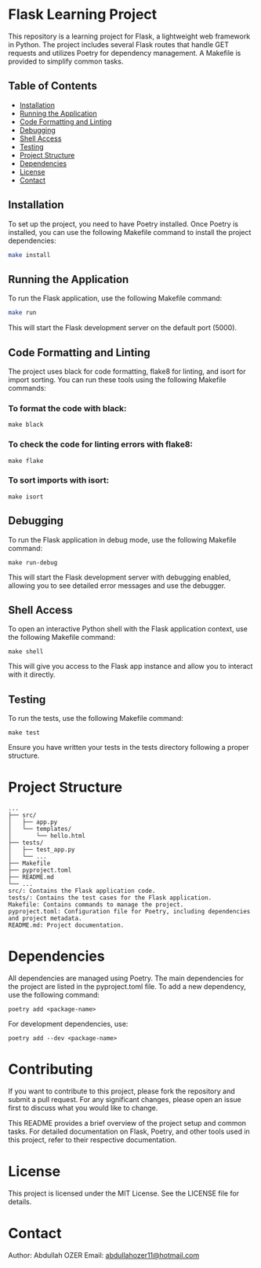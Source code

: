 # Flask Learning Project

This repository is a learning project for Flask, a lightweight web framework in Python. The project includes several Flask routes that handle GET requests and utilizes Poetry for dependency management. A Makefile is provided to simplify common tasks.

## Table of Contents

- [Installation](#installation)
- [Running the Application](#running-the-application)
- [Code Formatting and Linting](#code-formatting-and-linting)
- [Debugging](#debugging)
- [Shell Access](#shell-access)
- [Testing](#testing)
- [Project Structure](#project-structure)
- [Dependencies](#dependencies)
- [License](#license)
- [Contact](#contact)

## Installation

To set up the project, you need to have Poetry installed. Once Poetry is installed, you can use the following Makefile command to install the project dependencies:

```sh
make install
```

## Running the Application
To run the Flask application, use the following Makefile command:

```sh
make run
```
This will start the Flask development server on the default port (5000).

## Code Formatting and Linting
The project uses black for code formatting, flake8 for linting, and isort for import sorting. You can run these tools using the following Makefile commands:

### To format the code with black:

```
make black
```

### To check the code for linting errors with flake8:
```
make flake
```

### To sort imports with isort:
```
make isort
```


## Debugging
To run the Flask application in debug mode, use the following Makefile command:

```
make run-debug
```

This will start the Flask development server with debugging enabled, allowing you to see detailed error messages and use the debugger.

## Shell Access
To open an interactive Python shell with the Flask application context, use the following Makefile command:

```
make shell
```

This will give you access to the Flask app instance and allow you to interact with it directly.

## Testing
To run the tests, use the following Makefile command:

```
make test
```

Ensure you have written your tests in the tests directory following a proper structure.

# Project Structure
```
...
├── src/
│   ├── app.py
│   └── templates/
│       └── hello.html
├── tests/
│   ├── test_app.py
│   └── ...
├── Makefile
├── pyproject.toml
├── README.md
└── ...
src/: Contains the Flask application code.
tests/: Contains the test cases for the Flask application.
Makefile: Contains commands to manage the project.
pyproject.toml: Configuration file for Poetry, including dependencies and project metadata.
README.md: Project documentation.
```

# Dependencies
All dependencies are managed using Poetry. The main dependencies for the project are listed in the pyproject.toml file. To add a new dependency, use the following command:

```
poetry add <package-name>
```

For development dependencies, use:
```
poetry add --dev <package-name>
```

# Contributing
If you want to contribute to this project, please fork the repository and submit a pull request. For any significant changes, please open an issue first to discuss what you would like to change.

This README provides a brief overview of the project setup and common tasks. For detailed documentation on Flask, Poetry, and other tools used in this project, refer to their respective documentation.

# License
This project is licensed under the MIT License. See the LICENSE file for details.

# Contact
Author: Abdullah OZER
Email: abdullahozer11@hotmail.com
